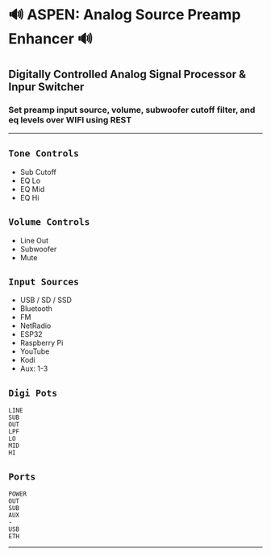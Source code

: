 # 🔊 ASPEN: Analog Source Preamp Enhancer 🔊
## Digitally Controlled Analog Signal Processor & Inpur Switcher
### Set preamp input source, volume, subwoofer cutoff filter, and eq levels over WIFI using REST

---

## `Tone Controls`
* Sub Cutoff
* EQ Lo
* EQ Mid
* EQ Hi

## `Volume Controls`
* Line Out
* Subwoofer
* Mute

## `Input Sources`
* USB / SD / SSD
* Bluetooth
* FM
* NetRadio
* ESP32
* Raspberry Pi
* YouTube
* Kodi
* Aux: 1-3

## `Digi Pots`
    LINE
    SUB
    OUT
    LPF
    LO
    MID
    HI

## `Ports`
    POWER
    OUT
    SUB
    AUX
    -    
    USB
    ETH

---
